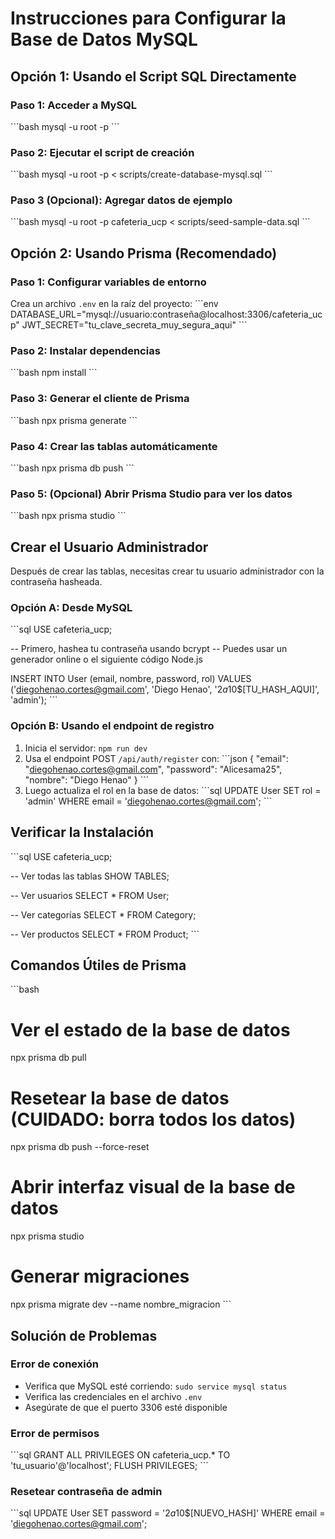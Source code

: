 # Instrucciones para Configurar la Base de Datos MySQL

## Opción 1: Usando el Script SQL Directamente

### Paso 1: Acceder a MySQL
\`\`\`bash
mysql -u root -p
\`\`\`

### Paso 2: Ejecutar el script de creación
\`\`\`bash
mysql -u root -p < scripts/create-database-mysql.sql
\`\`\`

### Paso 3 (Opcional): Agregar datos de ejemplo
\`\`\`bash
mysql -u root -p cafeteria_ucp < scripts/seed-sample-data.sql
\`\`\`

## Opción 2: Usando Prisma (Recomendado)

### Paso 1: Configurar variables de entorno
Crea un archivo `.env` en la raíz del proyecto:
\`\`\`env
DATABASE_URL="mysql://usuario:contraseña@localhost:3306/cafeteria_ucp"
JWT_SECRET="tu_clave_secreta_muy_segura_aqui"
\`\`\`

### Paso 2: Instalar dependencias
\`\`\`bash
npm install
\`\`\`

### Paso 3: Generar el cliente de Prisma
\`\`\`bash
npx prisma generate
\`\`\`

### Paso 4: Crear las tablas automáticamente
\`\`\`bash
npx prisma db push
\`\`\`

### Paso 5: (Opcional) Abrir Prisma Studio para ver los datos
\`\`\`bash
npx prisma studio
\`\`\`

## Crear el Usuario Administrador

Después de crear las tablas, necesitas crear tu usuario administrador con la contraseña hasheada.

### Opción A: Desde MySQL
\`\`\`sql
USE cafeteria_ucp;

-- Primero, hashea tu contraseña usando bcrypt
-- Puedes usar un generador online o el siguiente código Node.js

INSERT INTO User (email, nombre, password, rol) VALUES 
('diegohenao.cortes@gmail.com', 'Diego Henao', '$2a$10$[TU_HASH_AQUI]', 'admin');
\`\`\`

### Opción B: Usando el endpoint de registro
1. Inicia el servidor: `npm run dev`
2. Usa el endpoint POST `/api/auth/register` con:
\`\`\`json
{
  "email": "diegohenao.cortes@gmail.com",
  "password": "Alicesama25",
  "nombre": "Diego Henao"
}
\`\`\`
3. Luego actualiza el rol en la base de datos:
\`\`\`sql
UPDATE User SET rol = 'admin' WHERE email = 'diegohenao.cortes@gmail.com';
\`\`\`

## Verificar la Instalación

\`\`\`sql
USE cafeteria_ucp;

-- Ver todas las tablas
SHOW TABLES;

-- Ver usuarios
SELECT * FROM User;

-- Ver categorías
SELECT * FROM Category;

-- Ver productos
SELECT * FROM Product;
\`\`\`

## Comandos Útiles de Prisma

\`\`\`bash
# Ver el estado de la base de datos
npx prisma db pull

# Resetear la base de datos (CUIDADO: borra todos los datos)
npx prisma db push --force-reset

# Abrir interfaz visual de la base de datos
npx prisma studio

# Generar migraciones
npx prisma migrate dev --name nombre_migracion
\`\`\`

## Solución de Problemas

### Error de conexión
- Verifica que MySQL esté corriendo: `sudo service mysql status`
- Verifica las credenciales en el archivo `.env`
- Asegúrate de que el puerto 3306 esté disponible

### Error de permisos
\`\`\`sql
GRANT ALL PRIVILEGES ON cafeteria_ucp.* TO 'tu_usuario'@'localhost';
FLUSH PRIVILEGES;
\`\`\`

### Resetear contraseña de admin
\`\`\`sql
UPDATE User 
SET password = '$2a$10$[NUEVO_HASH]' 
WHERE email = 'diegohenao.cortes@gmail.com';
